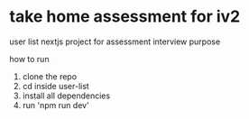 # take home assessment for iv2
user list nextjs project for assessment interview purpose

how to run
1. clone the repo
2. cd inside user-list
3. install all dependencies 
4. run 'npm run dev'

